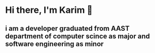 # Hi there, I'm Karim 👋
## i am a developer graduated from AAST department of computer scince as major and software engineering as minor 
